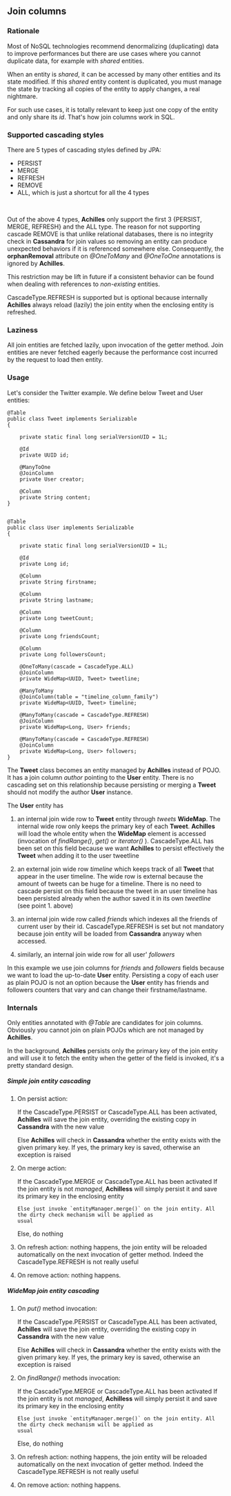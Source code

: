 ## Join columns

### Rationale 

 Most of NoSQL technologies recommend denormalizing (duplicating) data to improve performances but there are use cases where 
 you cannot duplicate data, for example with *shared* entities.

 When an entity is *shared*, it can be accessed by many other entities and its state modified. If this *shared* entity content
 is duplicated, you must manage the state by tracking all copies of the entity to apply changes, a real nightmare.

 For such use cases, it is totally relevant to keep just one copy of the entity and only share its *id*. That's how join columns
 work in SQL.


### Supported cascading styles

 There are 5 types of cascading styles defined by JPA:

 - PERSIST
 - MERGE
 - REFRESH
 - REMOVE
 - ALL, which is just a shortcut for all the 4 types
<br/>

Out of the above 4 types, **Achilles** only support the first 3 {PERSIST, MERGE, REFRESH} and the ALL type. The reason for not
supporting cascade REMOVE is that unlike relational databases, there is no integrity check in **Cassandra** for join values so
removing an entity can produce unexpected behaviors if it is referenced somewhere else. Consequently, the **orphanRemoval** 
attribute on *@OneToMany* and *@OneToOne* annotations is ignored by **Achilles**.

 This restriction may be lift in future if a consistent behavior can be found when dealing with references to *non-existing* 
 entities.

 CascadeType.REFRESH is supported but is optional because internally **Achilles** always reload (lazily) the join entity when 
 the enclosing entity is refreshed.

### Laziness

 All join entities are fetched lazily, upon invocation of the getter method. Join entities are never fetched eagerly because 
 the performance cost incurred by the request to load then entity.
 

### Usage

 Let's consider the Twitter example. We define below Tweet and User entities:

	@Table
	public class Tweet implements Serializable
	{

		private static final long serialVersionUID = 1L;

		@Id
		private UUID id;

		@ManyToOne
		@JoinColumn
		private User creator;

		@Column
		private String content;
	}


	@Table
	public class User implements Serializable
	{

		private static final long serialVersionUID = 1L;

		@Id
		private Long id;

		@Column
		private String firstname;

		@Column
		private String lastname;

		@Column
		private Long tweetCount;

		@Column
		private Long friendsCount;

		@Column
		private Long followersCount;

		@OneToMany(cascade = CascadeType.ALL)
		@JoinColumn
		private WideMap<UUID, Tweet> tweetline;

		@ManyToMany
		@JoinColumn(table = "timeline_column_family")
		private WideMap<UUID, Tweet> timeline;

		@ManyToMany(cascade = CascadeType.REFRESH)
		@JoinColumn
		private WideMap<Long, User> friends;

		@ManyToMany(cascade = CascadeType.REFRESH)
		@JoinColumn
		private WideMap<Long, User> followers;
	}


 The **Tweet** class becomes an entity managed by **Achilles** instead of POJO. It has a join column *author* pointing to
 the **User** entity. There is no cascading set on this relationship because persisting or merging a **Tweet** should not
 modify the author **User** instance.

 The **User** entity has 
 
 1. an internal join wide row to **Tweet** entity through *tweets* **WideMap**. The internal wide row only keeps the 
    primary key of each **Tweet**. **Achilles** will load the whole entity when the **WideMap** element is accessed
    (invocation of *findRange()*, *get()* or *iterator()* ). CascadeType.ALL has been set on this field because we want 
    **Achilles** to persist effectively the **Tweet** when adding it to the user tweetline 
	

 2. an external join wide row *timeline* which keeps track of all **Tweet** that appear in the user timeline. The wide row
    is external because the amount of tweets can be huge for a timeline. There is no need to cascade persist on this field 
    because the tweet in an user timeline has been persisted already when the author saved it in its own *tweetline* 
    (see point 1. above)

 3. an internal join wide row called *friends* which indexes all the friends of current user by their id. CascadeType.REFRESH
    is set but not mandatory because join entity will be loaded from **Cassandra** anyway when accessed.

 4. similarly, an internal join wide row for all user' *followers*
 
 In this example we use join columns for *friends* and *followers* fields because we want to load the up-to-date **User** 
 entity. Persisting a copy of each user as plain POJO is not an option because the **User** entity has friends and
 followers counters that vary and can change their firstname/lastname.

 
 
### Internals

 Only entities annotated with *@Table* are candidates for join columns. Obviously you cannot join on plain POJOs which are not
managed by **Achilles**.

 In the background, **Achilles** persists only the primary key of the join entity and will use it to fetch the entity when the
getter of the field is invoked, it's a pretty standard design.


##### Simple join entity cascading

 1. On persist action:
	
	If the CascadeType.PERSIST or CascadeType.ALL has been activated, **Achilles** will save the join entity, overriding
	the existing copy in **Cassandra** with the new value
	
	Else **Achilles** will check in **Cassandra** whether the entity exists with the given primary key. If yes, the 
	primary key is saved, otherwise an exception is raised

 2. On merge action:

	If the CascadeType.MERGE or CascadeType.ALL has been activated
		If the join entity is not *managed*, **Achilless** will simply persist it and save its primary key in the 
		enclosing entity
		
		Else just invoke `entityManager.merge()` on the join entity. All the dirty check mechanism will be applied as
		usual

	Else, do nothing

 3. On refresh action: nothing happens, the join entity will be reloaded automatically on the next invocation of getter method.
    Indeed the CascadeType.REFRESH is not really useful 

 4. On remove action: nothing happens.

 
##### WideMap join entity cascading
 
 1. On *put()* method invocation:
	
	If the CascadeType.PERSIST or CascadeType.ALL has been activated, **Achilles** will save the join entity, overriding
	the existing copy in **Cassandra** with the new value
	
	Else **Achilles** will check in **Cassandra** whether the entity exists with the given primary key. If yes, the 
	primary key is saved, otherwise an exception is raised

 2. On *findRange()* methods invocation:

	If the CascadeType.MERGE or CascadeType.ALL has been activated
		If the join entity is not *managed*, **Achilless** will simply persist it and save its primary key in the 
		enclosing entity
		
		Else just invoke `entityManager.merge()` on the join entity. All the dirty check mechanism will be applied as
		usual

	Else, do nothing

 3. On refresh action: nothing happens, the join entity will be reloaded automatically on the next invocation of getter method.
    Indeed the CascadeType.REFRESH is not really useful 

 4. On remove action: nothing happens.
 
